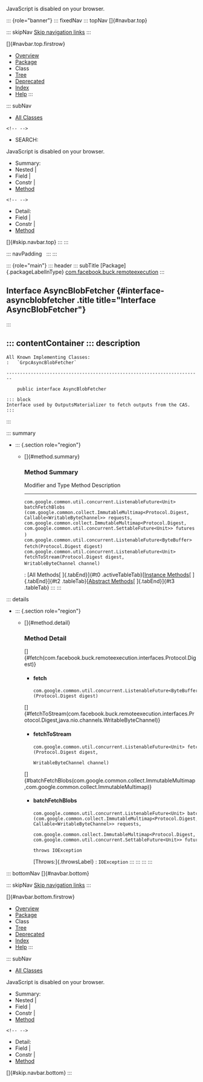 <div>

JavaScript is disabled on your browser.

</div>

::: {role="banner"}
::: fixedNav
::: topNav
[]{#navbar.top}

::: skipNav
[Skip navigation links](#skip.navbar.top "Skip navigation links")
:::

[]{#navbar.top.firstrow}

-   [Overview](../../../../index.html)
-   [Package](package-summary.html)
-   Class
-   [Tree](package-tree.html)
-   [Deprecated](../../../../deprecated-list.html)
-   [Index](../../../../index-all.html)
-   [Help](../../../../help-doc.html)
:::

::: subNav
-   [All Classes](../../../../allclasses.html)

```{=html}
<!-- -->
```
-   SEARCH:

<div>

<div>

JavaScript is disabled on your browser.

</div>

</div>

<div>

-   Summary: 
-   Nested \| 
-   Field \| 
-   Constr \| 
-   [Method](#method.summary)

```{=html}
<!-- -->
```
-   Detail: 
-   Field \| 
-   Constr \| 
-   [Method](#method.detail)

</div>

[]{#skip.navbar.top}
:::
:::

::: navPadding
 
:::
:::

::: {role="main"}
::: header
::: subTitle
[Package]{.packageLabelInType} [com.facebook.buck.remoteexecution](package-summary.html)
:::

## Interface AsyncBlobFetcher {#interface-asyncblobfetcher .title title="Interface AsyncBlobFetcher"}
:::

::: contentContainer
::: description
-   

    All Known Implementing Classes:
    :   `GrpcAsyncBlobFetcher`

    ------------------------------------------------------------------------

        public interface AsyncBlobFetcher

    ::: block
    Interface used by OutputsMaterializer to fetch outputs from the CAS.
    :::
:::

::: summary
-   ::: {.section role="region"}
    -   []{#method.summary}

        ### Method Summary

          Modifier and Type                                                  Method                                                                                                                                                                                                                                                               Description
          ------------------------------------------------------------------ -------------------------------------------------------------------------------------------------------------------------------------------------------------------------------------------------------------------------------------------------------------------- -------------
          `com.google.common.util.concurrent.ListenableFuture<Unit>`         `batchFetchBlobs​(com.google.common.collect.ImmutableMultimap<Protocol.Digest,​Callable<WritableByteChannel>> requests,                com.google.common.collect.ImmutableMultimap<Protocol.Digest,​com.google.common.util.concurrent.SettableFuture<Unit>> futures)`    
          `com.google.common.util.concurrent.ListenableFuture<ByteBuffer>`   `fetch​(Protocol.Digest digest)`                                                                                                                                                                                                                                       
          `com.google.common.util.concurrent.ListenableFuture<Unit>`         `fetchToStream​(Protocol.Digest digest,              WritableByteChannel channel)`                                                                                                                                                                                     

          : [All Methods[ ]{.tabEnd}]{#t0 .activeTableTab}[[Instance
          Methods](javascript:show(2);)[ ]{.tabEnd}]{#t2
          .tableTab}[[Abstract
          Methods](javascript:show(4);)[ ]{.tabEnd}]{#t3 .tableTab}
    :::
:::

::: details
-   ::: {.section role="region"}
    -   []{#method.detail}

        ### Method Detail

        []{#fetch(com.facebook.buck.remoteexecution.interfaces.Protocol.Digest)}

        -   #### fetch

            ``` methodSignature
            com.google.common.util.concurrent.ListenableFuture<ByteBuffer> fetch​(Protocol.Digest digest)
            ```

        []{#fetchToStream(com.facebook.buck.remoteexecution.interfaces.Protocol.Digest,java.nio.channels.WritableByteChannel)}

        -   #### fetchToStream

            ``` methodSignature
            com.google.common.util.concurrent.ListenableFuture<Unit> fetchToStream​(Protocol.Digest digest,
                                                                                   WritableByteChannel channel)
            ```

        []{#batchFetchBlobs(com.google.common.collect.ImmutableMultimap,com.google.common.collect.ImmutableMultimap)}

        -   #### batchFetchBlobs

            ``` methodSignature
            com.google.common.util.concurrent.ListenableFuture<Unit> batchFetchBlobs​(com.google.common.collect.ImmutableMultimap<Protocol.Digest,​Callable<WritableByteChannel>> requests,
                                                                                     com.google.common.collect.ImmutableMultimap<Protocol.Digest,​com.google.common.util.concurrent.SettableFuture<Unit>> futures)
                                                                              throws IOException
            ```

            [Throws:]{.throwsLabel}
            :   `IOException`
    :::
:::
:::
:::

::: bottomNav
[]{#navbar.bottom}

::: skipNav
[Skip navigation links](#skip.navbar.bottom "Skip navigation links")
:::

[]{#navbar.bottom.firstrow}

-   [Overview](../../../../index.html)
-   [Package](package-summary.html)
-   Class
-   [Tree](package-tree.html)
-   [Deprecated](../../../../deprecated-list.html)
-   [Index](../../../../index-all.html)
-   [Help](../../../../help-doc.html)
:::

::: subNav
-   [All Classes](../../../../allclasses.html)

<div>

<div>

JavaScript is disabled on your browser.

</div>

</div>

<div>

-   Summary: 
-   Nested \| 
-   Field \| 
-   Constr \| 
-   [Method](#method.summary)

```{=html}
<!-- -->
```
-   Detail: 
-   Field \| 
-   Constr \| 
-   [Method](#method.detail)

</div>

[]{#skip.navbar.bottom}
:::
